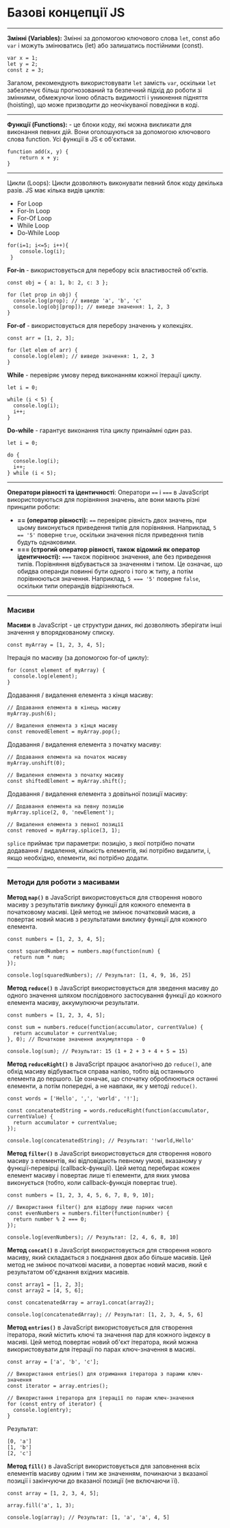 # Базові концепції JS 
---

**Змінні (Variables):** Змінні за допомогою ключового слова `let`, const або `var` і можуть змінюватись (let) або залишатись постійними (const).

```
var x = 1;
let y = 2;
const z = 3;
```

Загалом, рекомендують використовувати `let` замість `var`, оскільки `let` забезпечує більш прогнозований та безпечний підхід до роботи зі змінними, обмежуючи їхню область видимості і уникнення підняття (hoisting), що може призводити до неочікуваної поведінки в коді.

---

**Функції (Functions):** - це блоки коду, які можна викликати для виконання певних дій. Вони оголошуються за допомогою ключового слова function. Усі функції в JS є об'єктами.

```
function add(x, y) {
    return x + y;
}
```
---

Цикли (Loops): Цикли дозволяють виконувати певний блок коду декілька разів. JS має кілька видів циклів: 
* For Loop
* For-In Loop
* For-Of Loop
* While Loop
* Do-While Loop

```
for(i=1; i<=5; i++){
    console.log(i);   
 }
```

**For-in** - використовується для перебору всіх властивостей об'єктів.
```
const obj = { a: 1, b: 2, c: 3 };

for (let prop in obj) {
  console.log(prop); // виведе 'a', 'b', 'c'
  console.log(obj[prop]); // виведе значення: 1, 2, 3
}
```

**For-of** - використовується для перебору значеннь у колекціях.
```
const arr = [1, 2, 3];

for (let elem of arr) {
  console.log(elem); // виведе значення: 1, 2, 3
}
```

**While** - перевіряє умову перед виконанням кожної ітерації циклу.
```
let i = 0;

while (i < 5) {
  console.log(i);
  i++;
}
```

**Do-while** - гарантує виконання тіла циклу принаймні один раз.
```
let i = 0;

do {
  console.log(i);
  i++;
} while (i < 5);
```
---

**Оператори рівності та ідентичності**: Оператори `==` і `===` в JavaScript використовуються для порівняння значень, але вони мають різні принципи роботи:

* **== (оператор рівності):**
        `==` перевіряє рівність двох значень, при цьому виконується приведення типів для порівняння. Наприклад, `5 == '5'` поверне `true`, оскільки значення після приведення типів будуть однаковими.
* **=== (строгий оператор рівності, також відомий як оператор ідентичності):**
        `===` також порівнює значення, але без приведення типів. Порівняння відбувається за значенням і типом. Це означає, що обидва операнди повинні бути одного і того ж типу, а потім порівнюються значення. Наприклад, `5 === '5'` поверне `false`, оскільки типи операндів відрізняються.

---
### Масиви

**Масиви** в JavaScript - це структури даних, які дозволяють зберігати інші значення у впорядкованому списку. 

```
const myArray = [1, 2, 3, 4, 5];
```

Ітерація по масиву (за допомогою for-of циклу):
```
for (const element of myArray) {
  console.log(element);
}
```

Додавання / видалення елемента з кінця масиву:
```
// Додавання елемента в кінець масиву
myArray.push(6);

// Видалення елемента з кінця масиву
const removedElement = myArray.pop();
```

Додавання / видалення елемента з початку масиву:
```
// Додавання елемента на початок масиву
myArray.unshift(0);

// Видалення елемента з початку масиву
const shiftedElement = myArray.shift();
```

Додавання / видалення елемента з довільної позиції масиву:
```
// Додавання елемента на певну позицію
myArray.splice(2, 0, 'newElement');

// Видалення елемента з певної позиції
const removed = myArray.splice(3, 1);
```

`splice` приймає три параметри: позицію, з якої потрібно почати додавання / видалення, кількість елементів, які потрібно видалити, і, якщо необхідно, елементи, які потрібно додати.

---

### Методи для роботи з масивами

**Метод `map()`** в JavaScript використовується для створення нового масиву з результатів виклику функції для кожного елемента в початковому масиві. Цей метод не змінює початковий масив, а повертає новий масив з результатами виклику функції для кожного елемента.

```
const numbers = [1, 2, 3, 4, 5];

const squaredNumbers = numbers.map(function(num) {
  return num * num;
});

console.log(squaredNumbers); // Результат: [1, 4, 9, 16, 25]
```

**Метод `reduce()`** в JavaScript використовується для зведення масиву до одного значення шляхом послідовного застосування функції до кожного елемента масиву, аккумулюючи результати.

```
const numbers = [1, 2, 3, 4, 5];

const sum = numbers.reduce(function(accumulator, currentValue) {
  return accumulator + currentValue;
}, 0); // Початкове значення аккумулятора - 0

console.log(sum); // Результат: 15 (1 + 2 + 3 + 4 + 5 = 15)
```

**Метод `reduceRight()`** в JavaScript працює аналогічно до `reduce()`, але обхід масиву відбувається справа наліво, тобто від останнього елемента до першого. Це означає, що спочатку оброблюються останні елементи, а потім попередні, а не навпаки, як у методі `reduce()`.

```
const words = ['Hello', ',', 'world', '!'];

const concatenatedString = words.reduceRight(function(accumulator, currentValue) {
  return accumulator + currentValue;
});

console.log(concatenatedString); // Результат: '!world,Hello'
```

**Метод `filter()`** в JavaScript використовується для створення нового масиву з елементів, які відповідають певному умові, вказаному у функції-перевірці (callback-функції). Цей метод перебирає кожен елемент масиву і повертає лише ті елементи, для яких умова виконується (тобто, коли callback-функція повертає true).

```
const numbers = [1, 2, 3, 4, 5, 6, 7, 8, 9, 10];

// Використання filter() для відбору лише парних чисел
const evenNumbers = numbers.filter(function(number) {
  return number % 2 === 0;
});

console.log(evenNumbers); // Результат: [2, 4, 6, 8, 10]
```

**Метод `concat()`** в JavaScript використовується для створення нового масиву, який складається з поєднання двох або більше масивів. Цей метод не змінює початкові масиви, а повертає новий масив, який є результатом об'єднання вхідних масивів.

```
const array1 = [1, 2, 3];
const array2 = [4, 5, 6];

const concatenatedArray = array1.concat(array2);

console.log(concatenatedArray); // Результат: [1, 2, 3, 4, 5, 6]
```

**Метод `entries()`** в JavaScript використовується для створення ітератора, який містить ключі та значення пар для кожного індексу в масиві. Цей метод повертає новий об'єкт ітератора, який можна використовувати для ітерації по парах ключ-значення в масиві.

```
const array = ['a', 'b', 'c'];

// Використання entries() для отримання ітератора з парами ключ-значення
const iterator = array.entries();

// Використання ітератора для ітерації по парам ключ-значення
for (const entry of iterator) {
  console.log(entry);
}
```

Результат:
```
[0, 'a']
[1, 'b']
[2, 'c']
```

**Метод `fill()`** в JavaScript використовується для заповнення всіх елементів масиву одним і тим же значенням, починаючи з вказаної позиції і закінчуючи до вказаної позиції (не включаючи її).

```
const array = [1, 2, 3, 4, 5];

array.fill('a', 1, 3);

console.log(array); // Результат: [1, 'a', 'a', 4, 5]
```



